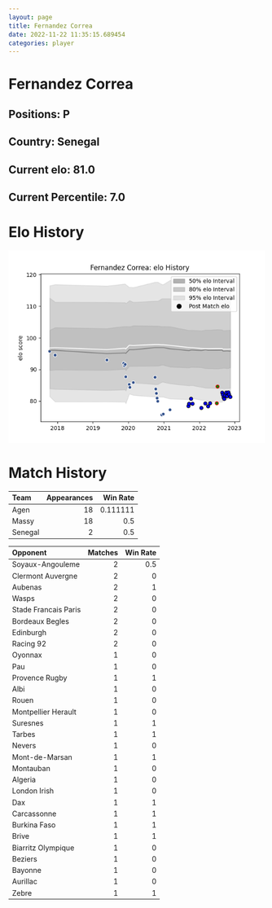 ```yaml
---  
layout: page  
title: Fernandez Correa  
date: 2022-11-22 11:35:15.689454  
categories: player  
---
```

# Fernandez Correa

## Positions: P

## Country: Senegal

## Current elo: 81.0

## Current Percentile: 7.0

# Elo History


![elo history](history_FernandezCorrea.png)
# Match History


| Team    |   Appearances |   Win Rate |
|:--------|--------------:|-----------:|
| Agen    |            18 |   0.111111 |
| Massy   |            18 |   0.5      |
| Senegal |             2 |   0.5      |

| Opponent             |   Matches |   Win Rate |
|:---------------------|----------:|-----------:|
| Soyaux-Angouleme     |         2 |        0.5 |
| Clermont Auvergne    |         2 |        0   |
| Aubenas              |         2 |        1   |
| Wasps                |         2 |        0   |
| Stade Francais Paris |         2 |        0   |
| Bordeaux Begles      |         2 |        0   |
| Edinburgh            |         2 |        0   |
| Racing 92            |         2 |        0   |
| Oyonnax              |         1 |        0   |
| Pau                  |         1 |        0   |
| Provence Rugby       |         1 |        1   |
| Albi                 |         1 |        0   |
| Rouen                |         1 |        0   |
| Montpellier Herault  |         1 |        0   |
| Suresnes             |         1 |        1   |
| Tarbes               |         1 |        1   |
| Nevers               |         1 |        0   |
| Mont-de-Marsan       |         1 |        1   |
| Montauban            |         1 |        0   |
| Algeria              |         1 |        0   |
| London Irish         |         1 |        0   |
| Dax                  |         1 |        1   |
| Carcassonne          |         1 |        1   |
| Burkina Faso         |         1 |        1   |
| Brive                |         1 |        1   |
| Biarritz Olympique   |         1 |        0   |
| Beziers              |         1 |        0   |
| Bayonne              |         1 |        0   |
| Aurillac             |         1 |        0   |
| Zebre                |         1 |        1   |